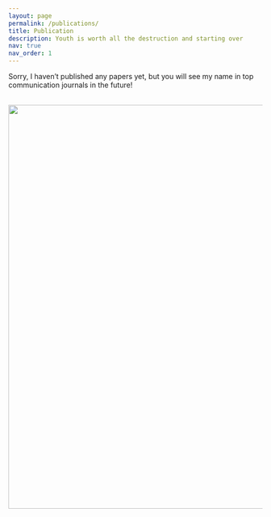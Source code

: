 ```yaml
---
layout: page
permalink: /publications/
title: Publication
description: Youth is worth all the destruction and starting over
nav: true
nav_order: 1
---
```


Sorry, I haven’t published any papers yet, but you will see my name in top communication journals in the future!


<br>
<a href="https://github.com/SocratesClub/SocratesClub.github.io/edit/master/_pages/publications.md">
  <img src="https://user-images.githubusercontent.com/543384/192227995-fdb3a693-2f68-4dc4-b9bd-06053066322f.png" width = "800" align="middle" />
</a>
<br>
